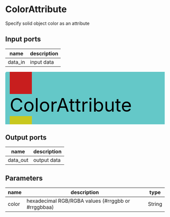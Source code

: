
# ColorAttribute
Specify solid object color as an attribute

## Input ports
|name|description|
|-|-|
|data_in|input data|


<svg width="638.3999999999999" height="210" >
<rect x="0" y="0" width="638.3999999999999" height="210" rx="5" ry="5" style="fill:#64c8c8ff;" />
<rect x="14.0" y="0" width="70" height="70" rx="0" ry="0" style="fill:#c81e1eff;" >
<title>data_in</title></rect>
<title>data_in</title></rect><rect x="14.0" y="140" width="70" height="70" rx="0" ry="0" style="fill:#c8c81eff;" >
<title>data_out</title></rect>
<text x="14.0" y="126.0" font-size="4.2em">ColorAttribute</text></svg>

## Output ports
|name|description|
|-|-|
|data_out|output data|


## Parameters
|name|description|type|
|-|-|-|
|color|hexadecimal RGB/RGBA values (#rrggbb or #rrggbbaa)|String|
